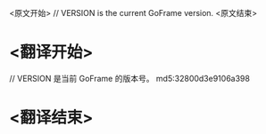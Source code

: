 
<原文开始>
// VERSION is the current GoFrame version.
<原文结束>

# <翻译开始>
// VERSION 是当前 GoFrame 的版本号。 md5:32800d3e9106a398
# <翻译结束>

